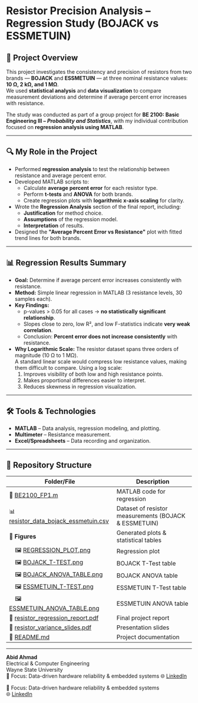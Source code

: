 # Resistor Precision Analysis – Regression Study (BOJACK vs ESSMETUIN)

## 📌 Project Overview
This project investigates the consistency and precision of resistors from two brands — **BOJACK** and **ESSMETUIN** — at three nominal resistance values: **10 Ω, 2 kΩ, and 1 MΩ**.  
We used **statistical analysis** and **data visualization** to compare measurement deviations and determine if average percent error increases with resistance.

The study was conducted as part of a group project for **BE 2100: Basic Engineering III – *Probability and Statistics***, with my individual contribution focused on **regression analysis using MATLAB**.

---

## 🔍 My Role in the Project
- Performed **regression analysis** to test the relationship between resistance and average percent error.
- Developed MATLAB scripts to:
  - Calculate **average percent error** for each resistor type.
  - Perform **t-tests** and **ANOVA** for both brands.
  - Create regression plots with **logarithmic x-axis scaling** for clarity.
- Wrote the **Regression Analysis** section of the final report, including:
  - **Justification** for method choice.
  - **Assumptions** of the regression model.
  - **Interpretation** of results.
- Designed the **"Average Percent Error vs Resistance"** plot with fitted trend lines for both brands.

---

## 📊 Regression Results Summary
- **Goal:** Determine if average percent error increases consistently with resistance.
- **Method:** Simple linear regression in MATLAB (3 resistance levels, 30 samples each).
- **Key Findings:**
  - p-values > 0.05 for all cases → **no statistically significant relationship**.
  - Slopes close to zero, low R², and low F-statistics indicate **very weak correlation**.
  - Conclusion: **Percent error does not increase consistently** with resistance.
- **Why Logarithmic Scale:** The resistor dataset spans three orders of magnitude (10 Ω to 1 MΩ).  
  A standard linear scale would compress low resistance values, making them difficult to compare. Using a log scale:
  1. Improves visibility of both low and high resistance points.
  2. Makes proportional differences easier to interpret.
  3. Reduces skewness in regression visualization.

---

## 🛠️ Tools & Technologies
- **MATLAB** – Data analysis, regression modeling, and plotting.
- **Multimeter** – Resistance measurement.
- **Excel/Spreadsheets** – Data recording and organization.

---

## 📂 Repository Structure

| **Folder/File** | **Description** |
|-----------------|-----------------|
| 📄 [BE2100_FP1.m](analysis/BE2100_FP1.m) | MATLAB code for regression |
| 📊 [resistor_data_bojack_essmetuin.csv](data/resistor_data_bojack_essmetuin.csv) | Dataset of resistor measurements (BOJACK & ESSMETUIN) |
| 📁 **Figures** | Generated plots & statistical tables |
| &emsp;🖼 [REGRESSION_PLOT.png](figures/REGRESSION_PLOT.png) | Regression plot |
| &emsp;🖼 [BOJACK_T-TEST.png](figures/BOJACK_T-TEST.png) | BOJACK T-Test table |
| &emsp;🖼 [BOJACK_ANOVA_TABLE.png](figures/BOJACK_ANOVA_TABLE.png) | BOJACK ANOVA table |
| &emsp;🖼 [ESSMETUIN_T-TEST.png](figures/ESSMETUIN_T-TEST.png) | ESSMETUIN T-Test table |
| &emsp;🖼 [ESSMETUIN_ANOVA_TABLE.png](figures/ESSMETUIN_ANOVA_TABLE.png) | ESSMETUIN ANOVA table |
| 📄 [resistor_regression_report.pdf](report/resistor_regression_report.pdf) | Final project report |
| 📄 [resistor_variance_slides.pdf](report/resistor_variance_slides.pdf) | Presentation slides |
| 📄 [README.md](README.md) | Project documentation |

---

**Abid Ahmad**  
Electrical & Computer Engineering  
Wayne State University  
🔬 Focus: Data-driven hardware reliability & embedded systems
🌐 [LinkedIn](https://www.linkedin.com/in/abid-ahmad-83bb0527b) 

🔬 Focus: Data-driven hardware reliability & embedded systems  
🌐 [LinkedIn](https://www.linkedin.com/in/abid-ahmad-83bb0527b) 
